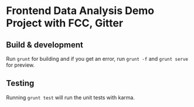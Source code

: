 # Frontend Data Analysis Demo Project with FCC, Gitter

## Build & development

Run `grunt` for building and if you get an error, run `grunt -f` and `grunt serve` for preview.

## Testing

Running `grunt test` will run the unit tests with karma.
